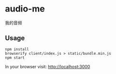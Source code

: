 audio-me
========

 我的音频

 ## Usage
 ````
 npm install
 browserify client/index.js > static/bundle.min.js
 npm start
 ````
 
 In your browser visit: [http://localhost:3000](http://localhost:3000)
 
